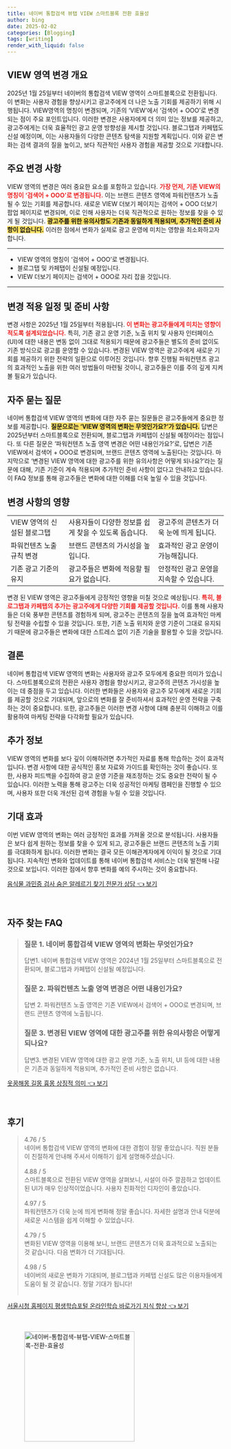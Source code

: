 ```yaml
---
title: 네이버 통합검색 뷰탭 VIEW 스마트블록 전환 효율성
author: bing
date: 2025-02-02
categories: [Blogging]
tags: [writing]
render_with_liquid: false
---
```



<h2 id='VIEW영역변경개요'>VIEW 영역 변경 개요</h2>

<p>2025년 1월 25일부터 네이버의 통합검색 VIEW 영역이 스마트블록으로 전환됩니다. 이 변화는 사용자 경험을 향상시키고 광고주에게 더 나은 노출 기회를 제공하기 위해 시행됩니다. VIEW영역의 명칭이 변경되며, 기존의 ‘VIEW’에서 ‘검색어 + OOO’로 변경되는 점이 주요 포인트입니다. 이러한 변경은 사용자에게 더 의미 있는 정보를 제공하고, 광고주에게는 더욱 효율적인 광고 운영 방향성을 제시할 것입니다. 블로그탭과 카페탭도 신설 예정이며, 이는 사용자들의 다양한 콘텐츠 탐색을 지원할 계획입니다. 이와 같은 변화는 검색 결과의 질을 높이고, 보다 직관적인 사용자 경험을 제공할 것으로 기대합니다.</p>

<h2 id='주요변경사항'>주요 변경 사항</h2>

<p>VIEW 영역의 변경은 여러 중요한 요소를 포함하고 있습니다. <b><span style="color: #ee2323;">가장 먼저, 기존 VIEW의 명칭이 ‘검색어 + OOO’로 변경됩니다.</span></b> 이는 브랜드 콘텐츠 영역에 파워컨텐츠가 노출될 수 있는 기회를 제공합니다. 새로운 VIEW 더보기 페이지는 검색어 + OOO 더보기 팝업 페이지로 변경되며, 이로 인해 사용자는 더욱 직관적으로 원하는 정보를 찾을 수 있게 될 것입니다. <b><span style="background-color: #ffe066;">광고주를 위한 유의사항도 기존과 동일하게 적용되며, 추가적인 준비 사항이 없습니다.</span></b> 이러한 점에서 변화가 실제로 광고 운영에 미치는 영향을 최소화하고자 합니다.</p>

<hr />

<ul>
    <li>VIEW 영역의 명칭이 ‘검색어 + OOO’로 변경됩니다.</li>
    <li>블로그탭 및 카페탭이 신설될 예정입니다.</li>
    <li>VIEW 더보기 페이지는 검색어 + OOO로 자리 잡을 것입니다.</li>
</ul>

<hr />

<h2 id='변경적용일정및준비사항'>변경 적용 일정 및 준비 사항</h2>

<p>변경 사항은 2025년 1월 25일부터 적용됩니다. <b><span style="color: #ee2323;">이 변화는 광고주들에게 미치는 영향이 적도록 설계되었습니다.</span></b> 특히, 기존 광고 운영 기준, 노출 위치 및 사용자 인터페이스(UI)에 대한 내용은 변동 없이 그대로 적용되기 때문에 광고주들은 별도의 준비 없이도 기존 방식으로 광고를 운영할 수 있습니다. 변경된 VIEW 영역은 광고주에게 새로운 기회를 제공하기 위한 전략의 일환으로 이루어진 것입니다. 향후 진행될 파워컨텐츠 광고의 효과적인 노출을 위한 여러 방법들이 마련될 것이니, 광고주들은 이를 주의 깊게 지켜볼 필요가 있습니다.</p>

<h2 id='자주묻는질문'>자주 묻는 질문</h2>

<p>네이버 통합검색 VIEW 영역의 변화에 대한 자주 묻는 질문들은 광고주들에게 중요한 정보를 제공합니다. <b><span style="background-color: #ffe066;">질문으로는 ‘VIEW 영역의 변화는 무엇인가요?’가 있습니다.</span></b> 답변은 2025년부터 스마트블록으로 전환되며, 블로그탭과 카페탭이 신설될 예정이라는 점입니다. 또 다른 질문은 ‘파워컨텐츠 노출 영역 변경은 어떤 내용인가요?’로, 답변은 기존 VIEW에서 검색어 + OOO로 변경되며, 브랜드 콘텐츠 영역에 노출된다는 것입니다. 마지막으로 ‘변경된 VIEW 영역에 대한 광고주를 위한 유의사항은 어떻게 되나요?’라는 질문에 대해, 기존 기준이 계속 적용되며 추가적인 준비 사항이 없다고 안내하고 있습니다. 이 FAQ 정보를 통해 광고주들은 변화에 대한 이해를 더욱 높일 수 있을 것입니다.</p>

<h2 id='변경사항의영향'>변경 사항의 영향</h2>

<table>
    <tr>
        <td>VIEW 영역의 신설된 블로그탭</td>
        <td>사용자들이 다양한 정보를 쉽게 찾을 수 있도록 돕습니다.</td>
        <td>광고주의 콘텐츠가 더욱 눈에 띄게 됩니다.</td>
    </tr>
    <tr>
        <td>파워컨텐츠 노출 규칙 변경</td>
        <td>브랜드 콘텐츠의 가시성을 높입니다.</td>
        <td>효과적인 광고 운영이 가능해집니다.</td>
    </tr>
    <tr>
        <td>기존 광고 기준의 유지</td>
        <td>광고주들은 변화에 적응할 필요가 없습니다.</td>
        <td>안정적인 광고 운영을 지속할 수 있습니다.</td>
    </tr>
</table>

<p>변경 된 VIEW 영역은 광고주들에게 긍정적인 영향을 미칠 것으로 예상됩니다. <b><span style="color: #ee2323;">특히, 블로그탭과 카페탭의 추가는 광고주에게 다양한 기회를 제공할 것입니다.</span></b> 이를 통해 사용자들은 더욱 풍부한 콘텐츠를 경험하게 되며, 광고주는 콘텐츠의 질을 높여 효과적인 마케팅 전략을 수립할 수 있을 것입니다. 또한, 기존 노출 위치와 운영 기준이 그대로 유지되기 때문에 광고주들은 변화에 대한 스트레스 없이 기존 기술을 활용할 수 있을 것입니다.</p>

<h2 id='결론'>결론</h2>

<p>네이버 통합검색 VIEW 영역의 변화는 사용자와 광고주 모두에게 중요한 의미가 있습니다. 스마트블록으로의 전환은 사용자 경험을 향상시키고, 광고주의 콘텐츠 가시성을 높이는 데 중점을 두고 있습니다. 이러한 변화들은 사용자와 광고주 모두에게 새로운 기회를 제공할 것으로 기대되며, 앞으로의 변화를 잘 준비하셔서 효과적인 운영 전략을 구축하는 것이 중요합니다. 또한, 광고주들은 이러한 변경 사항에 대해 충분히 이해하고 이를 활용하여 마케팅 전략을 다각화할 필요가 있습니다.</p>

<h2 id='추가정보'>추가 정보</h2>

<p>VIEW 영역의 변화를 보다 깊이 이해하려면 추가적인 자료를 통해 학습하는 것이 효과적입니다. 변경 사항에 대한 공식적인 홍보 자료와 가이드를 확인하는 것이 좋습니다. 또한, 사용자 피드백을 수집하여 광고 운영 기준을 재조정하는 것도 중요한 전략이 될 수 있습니다. 이러한 노력을 통해 광고주는 더욱 성공적인 마케팅 캠페인을 진행할 수 있으며, 사용자 또한 더욱 개선된 검색 경험을 누릴 수 있을 것입니다.</p>

<h2 id='기대효과'>기대 효과</h2>

<p>이번 VIEW 영역의 변화는 여러 긍정적인 효과를 가져올 것으로 분석됩니다. 사용자들은 보다 쉽게 원하는 정보를 찾을 수 있게 되고, 광고주들은 브랜드 콘텐츠의 노출 기회를 극대화하게 됩니다. 이러한 변화는 결국 모든 이해관계자에게 이익이 될 것으로 기대됩니다. 지속적인 변화와 업데이트를 통해 네이버 통합검색 서비스는 더욱 발전해 나갈 것으로 보입니다. 이러한 점에서 향후 변화를 예의 주시하는 것이 중요합니다.</p>


<p><a class="click-button" title="음식물 과민증 검사 숨은 알레르기 찾기 전문가 상담" href="https://aptwhite.github.io/posts/%EC%9D%8C%EC%8B%9D%EB%AC%BC-%EA%B3%BC%EB%AF%BC%EC%A6%9D-%EA%B2%80%EC%82%AC-%EC%88%A8%EC%9D%80-%EC%95%8C%EB%A0%88%EB%A5%B4%EA%B8%B0-%EC%B0%BE%EA%B8%B0-%EC%A0%84%EB%AC%B8%EA%B0%80-%EC%83%81%EB%8B%B4/" rel="dofollow">음식물 과민증 검사 숨은 알레르기 찾기 전문가 상담 👈 보기</a></p><br>
<h2 id='자주_찾는_FAQ'>자주 찾는 FAQ</h2>
<div itemscope="" itemtype="https://schema.org/FAQPage"> 
<blockquote> 
<div itemscope="" itemprop="mainEntity" itemtype="https://schema.org/Question"> 
<h3 itemprop="name">질문 1. 네이버 통합검색 VIEW 영역의 변화는 무엇인가요?</h3> 
<div itemscope="" itemprop="acceptedAnswer" itemtype="https://schema.org/Answer"> 
<span itemprop="text"> 
<p>답변1. 네이버 통합검색 VIEW 영역은 2024년 1월 25일부터 스마트블록으로 전환되며, 블로그탭과 카페탭이 신설될 예정입니다.</p> 
</span> 
</div> 
</div> 
<div itemscope="" itemprop="mainEntity" itemtype="https://schema.org/Question"> 
<h3 itemprop="name">질문 2. 파워컨텐츠 노출 영역 변경은 어떤 내용인가요?</h3> 
<div itemscope="" itemprop="acceptedAnswer" itemtype="https://schema.org/Answer"> 
<span itemprop="text"> 
<p>답변 2. 파워컨텐츠 노출 영역은 기존 VIEW에서 검색어 + OOO로 변경되며, 브랜드 콘텐츠 영역에 노출됩니다.</p> 
</span> 
</div> 
</div> 
<div itemscope="" itemprop="mainEntity" itemtype="https://schema.org/Question"> 
<h3 itemprop="name">질문 3. 변경된 VIEW 영역에 대한 광고주를 위한 유의사항은 어떻게 되나요?</h3> 
<div itemscope="" itemprop="acceptedAnswer" itemtype="https://schema.org/Answer"> 
<span itemprop="text"> 
<p>답변3. 변경된 VIEW 영역에 대한 광고 운영 기준, 노출 위치, UI 등에 대한 내용은 기존과 동일하게 적용되며, 추가적인 준비 사항은 없습니다.</p> 
</span> 
</div> 
</div> 
</blockquote> 
</div>
<p><a class="click-button" title="옷꿈해몽 길몽 흉몽 상징적 의미" href="https://aptwhite.github.io/posts/%EC%98%B7%EA%BF%88%ED%95%B4%EB%AA%BD-%EA%B8%B8%EB%AA%BD-%ED%9D%89%EB%AA%BD-%EC%83%81%EC%A7%95%EC%A0%81-%EC%9D%98%EB%AF%B8/" rel="dofollow">옷꿈해몽 길몽 흉몽 상징적 의미 👈 보기</a></p><br>
<h2 id='후기'>후기</h2>
<div itemscope itemtype="https://schema.org/Product">
  <blockquote>
  <div itemprop="review" itemscope itemtype="https://schema.org/Review">
      <div itemprop="reviewRating" itemscope itemtype="https://schema.org/Rating"> <span itemprop="ratingValue">4.76</span> / <span itemprop="bestRating">5</span> </div>
      <span itemprop="reviewBody">네이버 통합검색 VIEW 영역의 변화에 대한 경험이 정말 좋았습니다. 직원 분들이 친절하게 안내해 주셔서 이해하기 쉽게 설명해주셨습니다.</span>
  </div>
  <br>
  <div itemprop="review" itemscope itemtype="https://schema.org/Review">
      <div itemprop="reviewRating" itemscope itemtype="https://schema.org/Rating"> <span itemprop="ratingValue">4.88</span> / <span itemprop="bestRating">5</span> </div>
      <span itemprop="reviewBody">스마트블록으로 전환된 VIEW 영역을 살펴보니, 시설이 아주 깔끔하고 업데이트된 UI가 매우 인상적이었습니다. 사용자 친화적인 디자인이 좋았습니다.</span>
  </div>
  <br>
  <div itemprop="review" itemscope itemtype="https://schema.org/Review">
      <div itemprop="reviewRating" itemscope itemtype="https://schema.org/Rating"> <span itemprop="ratingValue">4.97</span> / <span itemprop="bestRating">5</span> </div>
      <span itemprop="reviewBody">파워컨텐츠가 더욱 눈에 띄게 변화해 정말 좋습니다. 자세한 설명과 안내 덕분에 새로운 시스템을 쉽게 이해할 수 있었습니다.</span>
  </div>
  <br>
  <div itemprop="review" itemscope itemtype="https://schema.org/Review">
      <div itemprop="reviewRating" itemscope itemtype="https://schema.org/Rating"> <span itemprop="ratingValue">4.79</span> / <span itemprop="bestRating">5</span> </div>
      <span itemprop="reviewBody">변화된 VIEW 영역을 이용해 보니, 브랜드 콘텐츠가 더욱 효과적으로 노출되는 것 같습니다. 다음 변화가 더 기대됩니다.</span>
  </div>
  <br>
  <div itemprop="review" itemscope itemtype="https://schema.org/Review">
      <div itemprop="reviewRating" itemscope itemtype="https://schema.org/Rating"> <span itemprop="ratingValue">4.98</span> / <span itemprop="bestRating">5</span> </div>
      <span itemprop="reviewBody">네이버의 새로운 변화가 기대되며, 블로그탭과 카페탭 신설도 많은 이용자들에게 도움이 될 것 같습니다. 정말 기대가 됩니다!</span>
  </div>
  <br>
  </blockquote>
</div>
<p><a class="click-button" title="서울시청 홈페이지 평생학습포털 온라인학습 바로가기 지식 향상" href="https://aptwhite.github.io/posts/%EC%84%9C%EC%9A%B8%EC%8B%9C%EC%B2%AD-%ED%99%88%ED%8E%98%EC%9D%B4%EC%A7%80-%ED%8F%89%EC%83%9D%ED%95%99%EC%8A%B5%ED%8F%AC%ED%84%B8-%EC%98%A8%EB%9D%BC%EC%9D%B8%ED%95%99%EC%8A%B5-%EB%B0%94%EB%A1%9C%EA%B0%80%EA%B8%B0-%EC%A7%80%EC%8B%9D-%ED%96%A5%EC%83%81/" rel="dofollow">서울시청 홈페이지 평생학습포털 온라인학습 바로가기 지식 향상 👈 보기</a></p><br>
<figure class="image"><img src="https://aptwhite.github.io/assets/img/thumbnail/네이버-통합검색-뷰탭-VIEW-스마트블록-전환-효율성.webp" alt="네이버-통합검색-뷰탭-VIEW-스마트블록-전환-효율성" width="256" height="256"></figure>